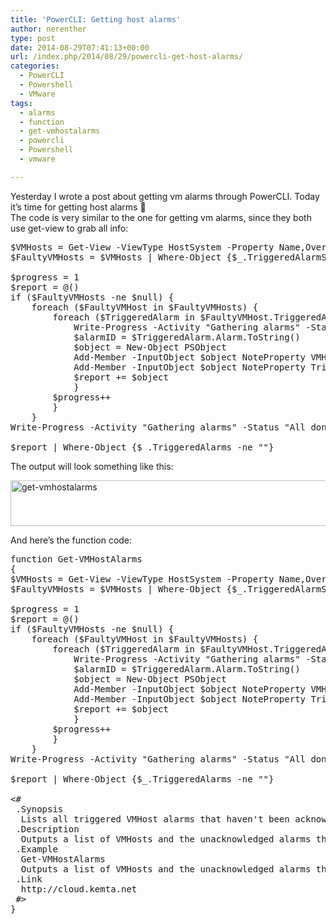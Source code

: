 ```yaml
---
title: 'PowerCLI: Getting host alarms'
author: nerenther
type: post
date: 2014-08-29T07:41:13+00:00
url: /index.php/2014/08/29/powercli-get-host-alarms/
categories:
  - PowerCLI
  - Powershell
  - VMware
tags:
  - alarms
  - function
  - get-vmhostalarms
  - powercli
  - Powershell
  - vmware

---
```

Yesterday I wrote a post about getting vm alarms through PowerCLI. Today it&#8217;s time for getting host alarms 🙂  
The code is very similar to the one for getting vm alarms, since they both use get-view to grab all info:

<pre lang="PowerShell">$VMHosts = Get-View -ViewType HostSystem -Property Name,OverallStatus,TriggeredAlarmstate
$FaultyVMHosts = $VMHosts | Where-Object {$_.TriggeredAlarmState -ne "{}"}

$progress = 1
$report = @()
if ($FaultyVMHosts -ne $null) {
    foreach ($FaultyVMHost in $FaultyVMHosts) {
        foreach ($TriggeredAlarm in $FaultyVMHost.TriggeredAlarmstate) {
            Write-Progress -Activity "Gathering alarms" -Status "Working on $($FaultyVMHost.Name)" -PercentComplete ($progress/$FaultyVMHosts.count*100) -Id 1 -ErrorAction SilentlyContinue
            $alarmID = $TriggeredAlarm.Alarm.ToString()
            $object = New-Object PSObject
            Add-Member -InputObject $object NoteProperty VMHost $FaultyVMHost.Name
            Add-Member -InputObject $object NoteProperty TriggeredAlarms ("$(Get-AlarmDefinition -Id $alarmID)")
            $report += $object
            }
        $progress++
        }
    }
Write-Progress -Activity "Gathering alarms" -Status "All done" -Completed -Id 1 -ErrorAction SilentlyContinue

$report | Where-Object {$_.TriggeredAlarms -ne ""}</pre>

The output will look something like this:

[<img decoding="async" loading="lazy" class="aligncenter size-full wp-image-602" alt="get-vmhostalarms" src="http://cloud.kemta.net/wp-uploads/get-vmhostalarms.png" width="920" height="73" />][1]

And here&#8217;s the function code:

<pre lang="PowerShell">function Get-VMHostAlarms
{
$VMHosts = Get-View -ViewType HostSystem -Property Name,OverallStatus,TriggeredAlarmstate
$FaultyVMHosts = $VMHosts | Where-Object {$_.TriggeredAlarmState -ne "{}"}

$progress = 1
$report = @()
if ($FaultyVMHosts -ne $null) {
    foreach ($FaultyVMHost in $FaultyVMHosts) {
        foreach ($TriggeredAlarm in $FaultyVMHost.TriggeredAlarmstate) {
            Write-Progress -Activity "Gathering alarms" -Status "Working on $($FaultyVMHost.Name)" -PercentComplete ($progress/$FaultyVMHosts.count*100) -Id 1 -ErrorAction SilentlyContinue
            $alarmID = $TriggeredAlarm.Alarm.ToString()
            $object = New-Object PSObject
            Add-Member -InputObject $object NoteProperty VMHost $FaultyVMHost.Name
            Add-Member -InputObject $object NoteProperty TriggeredAlarms ("$(Get-AlarmDefinition -Id $alarmID)")
            $report += $object
            }
        $progress++
        }
    }
Write-Progress -Activity "Gathering alarms" -Status "All done" -Completed -Id 1 -ErrorAction SilentlyContinue

$report | Where-Object {$_.TriggeredAlarms -ne ""}

&lt;#
 .Synopsis
  Lists all triggered VMHost alarms that haven't been acknowledged
 .Description
  Outputs a list of VMHosts and the unacknowledged alarms they have triggered
 .Example
  Get-VMHostAlarms
  Outputs a list of VMHosts and the unacknowledged alarms they have triggered
 .Link
  http://cloud.kemta.net
 #>
}</pre>

&nbsp;

 [1]: http://cloud.kemta.net/wp-uploads/get-vmhostalarms.png